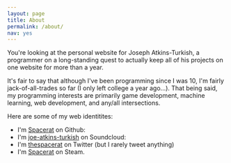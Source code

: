 ```yaml
---
layout: page
title: About
permalink: /about/
nav: yes
---
```


You're looking at the personal website for Joseph Atkins-Turkish, a programmer on a long-standing quest to actually keep all of his projects on one website for more than a year.

It's fair to say that although I've been programming since I was 10, I'm fairly jack-of-all-trades so far (I only left college a year ago...). That being said, my programming interests are primarily game development, machine learning, web development, and any/all intersections.

Here are some of my web identitites:

* I'm [Spacerat](https://github.com/Spacerat) on Github: 
* I'm [joe-atkins-turkish](https://soundcloud.com/joe-atkins-turkish) on Soundcloud: 
* I'm [thespacerat](https://twitter.com/thespacerat) on Twitter (but I rarely tweet anything)
* I'm [Spacerat](https://steamcommunity.com/profiles/76561198004438125) on Steam.
